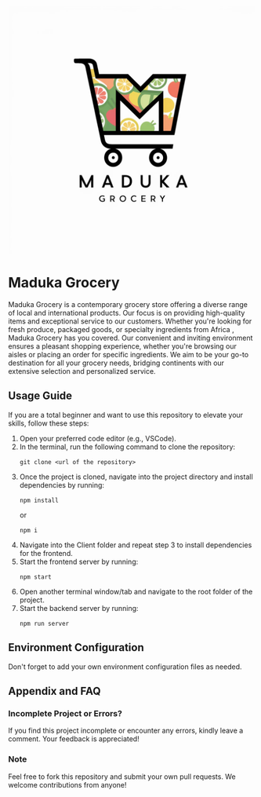 ![Maduka Logo](./images/madukalogo.jpeg)



# Maduka Grocery


Maduka Grocery is a contemporary grocery store offering a diverse range of local and international products. Our focus is on providing high-quality items and exceptional service to our customers. Whether you're looking for fresh produce, packaged goods, or specialty ingredients from Africa , Maduka Grocery has you covered. Our convenient and inviting environment ensures a pleasant shopping experience, whether you're browsing our aisles or placing an order for specific ingredients. We aim to be your go-to destination for all your grocery needs, bridging continents with our extensive selection and personalized service.

## Usage Guide

If you are a total beginner and want to use this repository to elevate your skills, follow these steps:

1. Open your preferred code editor (e.g., VSCode).
2. In the terminal, run the following command to clone the repository:
   ```
   git clone <url of the repository>
   ```
3. Once the project is cloned, navigate into the project directory and install dependencies by running:
   ```
   npm install
   ```
   or
   ```
   npm i
   ```
4. Navigate into the Client folder and repeat step 3 to install dependencies for the frontend.
5. Start the frontend server by running:
   ```
   npm start
   ```
6. Open another terminal window/tab and navigate to the root folder of the project.
7. Start the backend server by running:
   ```
   npm run server
   ```

## Environment Configuration

Don't forget to add your own environment configuration files as needed.

## Appendix and FAQ

### Incomplete Project or Errors?

If you find this project incomplete or encounter any errors, kindly leave a comment. Your feedback is appreciated!

### Note

Feel free to fork this repository and submit your own pull requests. We welcome contributions from anyone!


